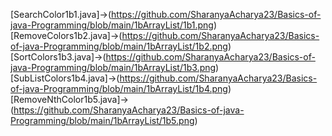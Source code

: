 [SearchColor1b1.java]->(https://github.com/SharanyaAcharya23/Basics-of-java-Programming/blob/main/1bArrayList/1b1.png)    
[RemoveColors1b2.java]->(https://github.com/SharanyaAcharya23/Basics-of-java-Programming/blob/main/1bArrayList/1b2.png)  
[SortColors1b3.java]->(https://github.com/SharanyaAcharya23/Basics-of-java-Programming/blob/main/1bArrayList/1b3.png)  
[SubListColors1b4.java]->(https://github.com/SharanyaAcharya23/Basics-of-java-Programming/blob/main/1bArrayList/1b4.png)  
[RemoveNthColor1b5.java]->(https://github.com/SharanyaAcharya23/Basics-of-java-Programming/blob/main/1bArrayList/1b5.png)  
